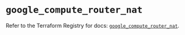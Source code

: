 # `google_compute_router_nat`

Refer to the Terraform Registry for docs: [`google_compute_router_nat`](https://registry.terraform.io/providers/hashicorp/google/6.7.0/docs/resources/compute_router_nat).
